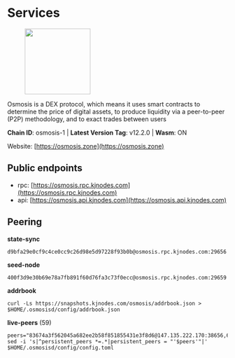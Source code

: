 # Services

<figure><img src="https://raw.githubusercontent.com/kj89/testnet_manuals/main/pingpub/logos/osmosis.png" width="150" alt=""><figcaption></figcaption></figure>

Osmosis is a DEX protocol, which means it uses smart contracts  to determine the price of digital assets, to produce liquidity  via a peer-to-peer (P2P) methodology, and to exact trades between users

**Chain ID**: osmosis-1 | **Latest Version Tag**: v12.2.0 | **Wasm**: ON

Website: [https://osmosis.zone](https://osmosis.zone)


## Public endpoints

* rpc: [https://osmosis.rpc.kjnodes.com](https://osmosis.rpc.kjnodes.com)
* api: [https://osmosis.api.kjnodes.com](https://osmosis.api.kjnodes.com)

## Peering

**state-sync**

```
d9bfa29e0cf9c4ce0cc9c26d98e5d97228f93b0b@osmosis.rpc.kjnodes.com:29656
```

**seed-node**

```
400f3d9e30b69e78a7fb891f60d76fa3c73f0ecc@osmosis.rpc.kjnodes.com:29659
```

**addrbook**
```
curl -Ls https://snapshots.kjnodes.com/osmosis/addrbook.json > $HOME/.osmosisd/config/addrbook.json
```

**live-peers** (59)
```
peers="83674a3f562045a682ee2b58f851855431e3f8d6@147.135.222.170:38656,68816dbf2c85cce8ba1fc4a6c3ac23dfd1565058@85.10.244.229:26656,173751092c573b78d0dd40677dc7d7f5b546dcfd@94.130.207.9:26656,d9bfa29e0cf9c4ce0cc9c26d98e5d97228f93b0b@144.76.163.233:29656,6178f129efa76d235436e2156959d0acb4772c6a@65.108.128.168:36656,37c609d22d00788c628f5a9303415003b8427122@65.108.108.179:26756,6cbb7b7bddf723a28925fae2c19eb7be41ef687c@34.71.161.134:26656,53a3f6ea82cb5502c6ecd37d7e15a01a4ccf383f@35.224.167.163:26656,ff57203dd2ae45c0098257d1a1f2b313ce565b51@18.217.113.229:26656,9dadae9bb9575d70a2a7ca68b779a34b2ffc59ef@116.202.216.111:26656,20913e92e8b9ea2d80ad34edd9b52e97886cf616@54.37.30.181:26656,a6283307952423c1751431c220d11ed36b61ed84@143.110.237.113:26656,178c24a6067e5ad07e126337cf1a041b95a20a5a@65.109.36.189:26656,d589eb77d7dfebec659ce8bce9f903250301c8ba@116.202.216.57:26656,8e72d0b37a9dc16ea58c0da705caa6530badd6ce@138.197.68.193:26656,9c7174051aa1ba0c90340ee9c5433d2aae4c3d28@67.209.54.22:26656,43785e5ffd8783393ea8094f77efcee5bdbcdce3@78.141.244.18:26656,8d573147ffc8afec77315cf8617101e53e235e6d@78.141.246.249:26656,c47e03ce1b82b136768581a028033c4e201962f6@65.108.79.45:26656,407267ac44b20a0a4258d0bbca1c9f657bf88d08@74.118.143.19:26656,ba670b12f8771a0615907e7d26981970dffb3872@34.253.211.131:26656,b15ff06834de16016d8d905162e1365423d21a66@35.172.193.124:26656,0fc1bbd6445e1a5508ff16ccc2666be4c2b4e049@35.165.41.28:26656,faf4f08d3b7f258d3f6962ec505ce111ce948ea7@35.230.148.12:26656,f96947493f1edd08058afaeaef8f5830cc70b8f2@15.204.197.10:26656,30e9432879d5b0976b88e52120dc12338e40fc33@65.108.108.176:26656,ec929701754be057fb38c824fc127e26add9c900@138.201.121.185:26666,0660d18b65340a55514f240dd517282ca286f169@176.9.28.62:26656,b76068b52bffb03ea585938c747f65c27fd9714e@34.83.76.169:26656,ca0481d7013194692c586eb78081fa4f298c6ccf@3.98.124.32:26656,d4e6a9d74abbf4676c8fd2d58d27fc24b59056b9@143.198.22.206:26656,60a2c89e7253502e93517a026f44a2431cc81230@220.85.113.39:26656,42f42a4b3527b927d5002d45abd37f66ecdd4861@51.178.74.75:16656,3e5a35821d830bf73d35d5ea6c2b8a396dd84c30@46.4.81.204:31656,74e8ba742d8312c250f3237c8c8f3f951c01f9df@95.216.4.104:2003,3b00ad005d4d7b8c9ffbdeecda093417daabfad8@85.10.216.149:26656,70a678a91f735c3a2f89782d4fdbcaa58fab5241@51.161.84.41:26656,2ff9bc1740a721a9baeda01abee181997bb65568@142.132.140.20:26656,b8450ac06ab8ccac21b21bbbba8ea3751a479291@3.91.196.177:26656,089b0de9671dc3cd00ded782693c03509b78b5d9@43.201.25.59:26656,baa7572065e18f1796f50b336a01dcaa85eccd01@65.108.101.214:26656,5e9051d2ae7d9be1656a5348ad0916f255b96c73@135.181.214.17:26656,72cd15ffcfd844985ccd14789a163a986ef82471@52.48.78.18:26656,fae5ea7e5e08795fa404265d2b2d78b417a06d79@135.125.160.3:26657,32b3f988fc134fe867954771becd5fa50cd407ec@54.171.190.219:26656,1528ce3b88d859f2f8c4160d9b155ecea5177a2e@142.132.146.105:26656,6945be12a7d357a39b9cfbb0018249b234fc4a15@13.52.102.97:26656,a5d0842d58c0fdd4ed10a39fd9c897cd168906d2@65.21.195.98:26706,42745690b41f6a7515c4a87d88efda2e82b55b76@78.46.94.183:26656,bfb67b2ae345955d6bc0991450120669c683386e@149.56.25.66:26656,724cef11bbe866269b3d67f7dd5ea539cc4096bf@198.244.164.186:26656,f4b811759e55f665180545ad5e1b42573f660861@135.181.181.251:26656,62d98cb73edf5ea9193451fe8aa7c1528d36985e@34.95.48.112:26656,ff9f7f554fbe9596cfd4e9049ff8ac7aee329900@65.21.201.244:26876,980b15331dece2aa8020c1800b9c00ddb273c872@138.201.32.103:30656,7de231d5c75feb810a9196fa2a3e83e0576c88a9@212.95.53.152:26656,3197daa0ee5245b17a546be032ff0f6814e1d1db@148.251.191.239:26656,971c324f0889de5fd528402487168d88857a3df6@66.172.36.141:36656,47e4075978458bfc382630b2a46aabbbbf7977b2@143.198.234.114:26656"
sed -i 's|^persistent_peers *=.*|persistent_peers = "'$peers'"|' $HOME/.osmosisd/config/config.toml
```
